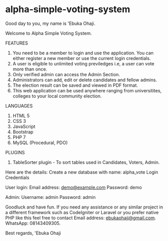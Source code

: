 # alpha-simple-voting-system
Good day to you, my name is 'Ebuka Ohaji. 

Welcome to Alpha Simple Voting System.

FEATURES
1. You need to be a member to login and use the application. You can either register a new member or use the current login credentials.
2. A user is eligible to unlimited voting previledges i.e, a user can vote more than once.
3. Only verified admin can access the Admin Section.
4. Administrators can add, edit or delete candidates and fellow admins.
5. The election result can be saved and viewed in PDF format.
6. This web application can be used anywhere ranging from universitites, colleges to your local community election.

LANGUAGES
1. HTML 5
2. CSS 3
3. JavaScript
4. Bootstrap
5. PHP 7 
6. MySQL (Procedural, PDO)

PLUGINS
1. TableSorter plugin - To sort tables used in Candidates, Voters, Admin.

Here are the details:
Create a new database with name: alpha_vote
Login Credentials

User login:
Email address: demo@example.com
Password: demo

Admin:
Username: admin
Password: admin

Goodluck and have fun. If you need any assistance or any similar project in a different framework such as CodeIgniter or Laravel or you prefer native PHP like this feel free to contact 
Email address: ebukaohaji@gmail.com.
WhatsApp: 08143409305.
 
Best regards, 
'Ebuka Ohaji

